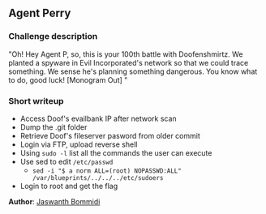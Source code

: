 ## **Agent Perry**

### **Challenge description**


"Oh! Hey Agent P, so, this is your 100th battle with Doofenshmirtz. We planted a spyware in Evil Incorporated's network so that we could trace something. We sense he's planning something dangerous. You know what to do, good luck! [Monogram Out]
"

### **Short writeup**

+ Access Doof's evailbank IP after network scan
+ Dump the .git folder
+ Retrieve Doof's fileserver pasword from older commit
+ Login via FTP, upload reverse shell
+ Using `sudo -l` list all the commands the user can execute
+ Use sed to edit `/etc/passwd`
  - `sed -i "$ a norm ALL=(root) NOPASSWD:ALL" /var/blueprints/../../../etc/sudoers`
+ Login to root and get the flag


**Author**: [Jaswanth Bommidi](https://twitter.com/theevilsyn)